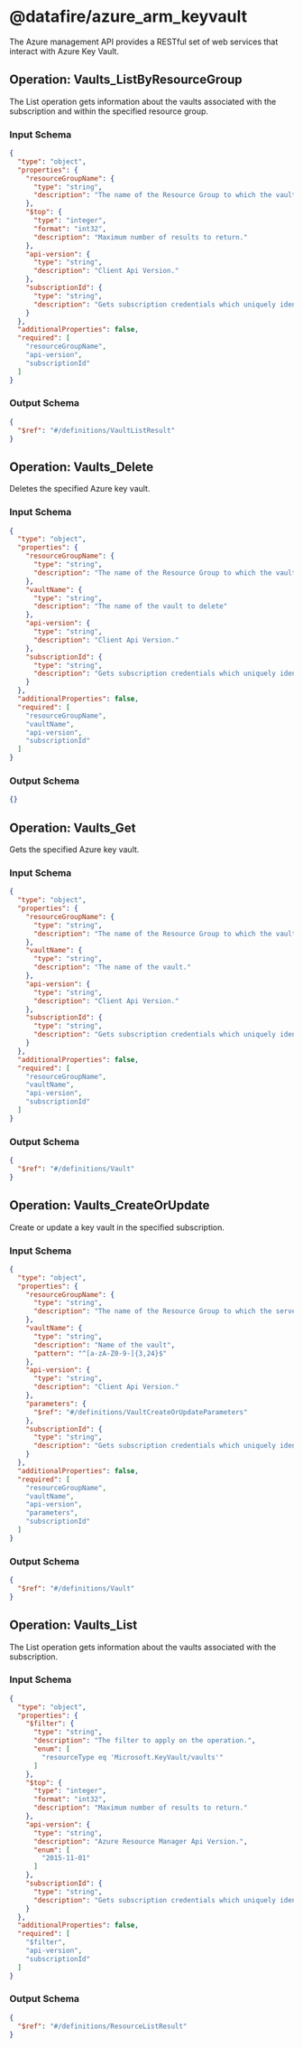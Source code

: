 # @datafire/azure_arm_keyvault
The Azure management API provides a RESTful set of web services that interact with Azure Key Vault.

## Operation: Vaults_ListByResourceGroup
The List operation gets information about the vaults associated with the subscription and within the specified resource group.

### Input Schema
```json
{
  "type": "object",
  "properties": {
    "resourceGroupName": {
      "type": "string",
      "description": "The name of the Resource Group to which the vault belongs."
    },
    "$top": {
      "type": "integer",
      "format": "int32",
      "description": "Maximum number of results to return."
    },
    "api-version": {
      "type": "string",
      "description": "Client Api Version."
    },
    "subscriptionId": {
      "type": "string",
      "description": "Gets subscription credentials which uniquely identify Microsoft Azure subscription. The subscription ID forms part of the URI for every service call."
    }
  },
  "additionalProperties": false,
  "required": [
    "resourceGroupName",
    "api-version",
    "subscriptionId"
  ]
}
```
### Output Schema
```json
{
  "$ref": "#/definitions/VaultListResult"
}
```
## Operation: Vaults_Delete
Deletes the specified Azure key vault.

### Input Schema
```json
{
  "type": "object",
  "properties": {
    "resourceGroupName": {
      "type": "string",
      "description": "The name of the Resource Group to which the vault belongs."
    },
    "vaultName": {
      "type": "string",
      "description": "The name of the vault to delete"
    },
    "api-version": {
      "type": "string",
      "description": "Client Api Version."
    },
    "subscriptionId": {
      "type": "string",
      "description": "Gets subscription credentials which uniquely identify Microsoft Azure subscription. The subscription ID forms part of the URI for every service call."
    }
  },
  "additionalProperties": false,
  "required": [
    "resourceGroupName",
    "vaultName",
    "api-version",
    "subscriptionId"
  ]
}
```
### Output Schema
```json
{}
```
## Operation: Vaults_Get
Gets the specified Azure key vault.

### Input Schema
```json
{
  "type": "object",
  "properties": {
    "resourceGroupName": {
      "type": "string",
      "description": "The name of the Resource Group to which the vault belongs."
    },
    "vaultName": {
      "type": "string",
      "description": "The name of the vault."
    },
    "api-version": {
      "type": "string",
      "description": "Client Api Version."
    },
    "subscriptionId": {
      "type": "string",
      "description": "Gets subscription credentials which uniquely identify Microsoft Azure subscription. The subscription ID forms part of the URI for every service call."
    }
  },
  "additionalProperties": false,
  "required": [
    "resourceGroupName",
    "vaultName",
    "api-version",
    "subscriptionId"
  ]
}
```
### Output Schema
```json
{
  "$ref": "#/definitions/Vault"
}
```
## Operation: Vaults_CreateOrUpdate
Create or update a key vault in the specified subscription.

### Input Schema
```json
{
  "type": "object",
  "properties": {
    "resourceGroupName": {
      "type": "string",
      "description": "The name of the Resource Group to which the server belongs."
    },
    "vaultName": {
      "type": "string",
      "description": "Name of the vault",
      "pattern": "^[a-zA-Z0-9-]{3,24}$"
    },
    "api-version": {
      "type": "string",
      "description": "Client Api Version."
    },
    "parameters": {
      "$ref": "#/definitions/VaultCreateOrUpdateParameters"
    },
    "subscriptionId": {
      "type": "string",
      "description": "Gets subscription credentials which uniquely identify Microsoft Azure subscription. The subscription ID forms part of the URI for every service call."
    }
  },
  "additionalProperties": false,
  "required": [
    "resourceGroupName",
    "vaultName",
    "api-version",
    "parameters",
    "subscriptionId"
  ]
}
```
### Output Schema
```json
{
  "$ref": "#/definitions/Vault"
}
```
## Operation: Vaults_List
The List operation gets information about the vaults associated with the subscription.

### Input Schema
```json
{
  "type": "object",
  "properties": {
    "$filter": {
      "type": "string",
      "description": "The filter to apply on the operation.",
      "enum": [
        "resourceType eq 'Microsoft.KeyVault/vaults'"
      ]
    },
    "$top": {
      "type": "integer",
      "format": "int32",
      "description": "Maximum number of results to return."
    },
    "api-version": {
      "type": "string",
      "description": "Azure Resource Manager Api Version.",
      "enum": [
        "2015-11-01"
      ]
    },
    "subscriptionId": {
      "type": "string",
      "description": "Gets subscription credentials which uniquely identify Microsoft Azure subscription. The subscription ID forms part of the URI for every service call."
    }
  },
  "additionalProperties": false,
  "required": [
    "$filter",
    "api-version",
    "subscriptionId"
  ]
}
```
### Output Schema
```json
{
  "$ref": "#/definitions/ResourceListResult"
}
```
